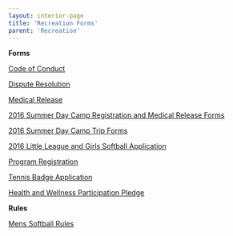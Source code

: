 ```yaml
---
layout: interior-page
title: 'Recreation Forms'
parent: 'Recreation'
---
```

**Forms** 

[Code of Conduct](http://static.rutherford-nj.com/recreation/Recreation_Code_of_Conduct.pdf)

[Dispute Resolution](http://static.rutherford-nj.com/recreation/Recreation_DisputeResolution.pdf)

[Medical Release](http://static.rutherford-nj.com/recreation/Medical%20Release.pdf)

[2016 Summer Day Camp Registration and Medical Release Forms](http://static.rutherford-nj.com/recreation/posts/2016Day%20Camp%20Registration%20forms.pdf)

[2016 Summer Day Camp Trip Forms](https://storage.googleapis.com/static.rutherford-nj.com/recreation/2016%20DayTrips.pdf) 

[2016 Little League and Girls Softball Application](http://static.rutherford-nj.com/recreation/2016%20LL%20and%20Girls%20Softball%20Registration.pdf)

[Program Registration](http://static.rutherford-nj.com/recreation/Recreation_ProgramRegistration.pdf)

[Tennis Badge Application](http://static.rutherford-nj.com/recreation/Recreation_TennisBadgeApplication.pdf)

[Health and Wellness Participation Pledge](http://static.rutherford-nj.com/recreation/Recreation_HealthWellnessPledge.pdf)

**Rules**

[Mens Softball Rules](http://static.rutherford-nj.com/recreation/Men's%20Softball%20Rules.pdf)





